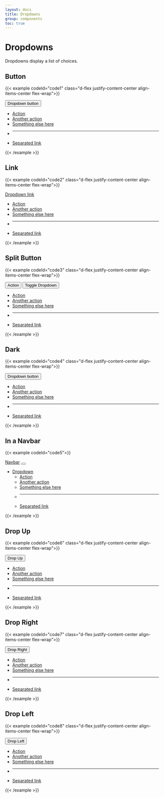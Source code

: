 ```yaml
---
layout: docs
title: Dropdowns
group: components
toc: true
---
```


# Dropdowns

<p class="fs-4 ms-0 mb-4 text-secondary">Dropdowns display a list of choices.</p>

## Button
{{< example codeId="code1" class="d-flex justify-content-center align-items-center flex-wrap">}}

<div class="dropdown">
  <button class="btn btn-purple dropdown-toggle" type="button" id="dropdownMenuButton1" data-bs-toggle="dropdown" aria-expanded="false">
    Dropdown button
  </button>
  <ul class="dropdown-menu" aria-labelledby="dropdownMenuButton1">
    <li><a class="dropdown-item" href="#">Action</a></li>
    <li><a class="dropdown-item" href="#">Another action</a></li>
    <li><a class="dropdown-item" href="#">Something else here</a></li>
    <li><hr class="dropdown-divider"></li>
    <li><a class="dropdown-item" href="#">Separated link</a></li>
  </ul>
</div>

{{< /example >}}

## Link
{{< example codeId="code2" class="d-flex justify-content-center align-items-center flex-wrap">}}

<div class="dropdown">
  <a class="btn btn-success dropdown-toggle" href="#" role="button" id="dropdownMenuLink" data-bs-toggle="dropdown" aria-expanded="false">
    Dropdown link
  </a>

  <ul class="dropdown-menu" aria-labelledby="dropdownMenuLink">
    <li><a class="dropdown-item" href="#">Action</a></li>
    <li><a class="dropdown-item" href="#">Another action</a></li>
    <li><a class="dropdown-item" href="#">Something else here</a></li>
    <li><hr class="dropdown-divider"></li>
    <li><a class="dropdown-item" href="#">Separated link</a></li>
  </ul>
</div>

{{< /example >}}

## Split Button
{{< example codeId="code3" class="d-flex justify-content-center align-items-center flex-wrap">}}

<div class="btn-group">
  <button type="button" class="btn btn-pink">Action</button>
  <button type="button" class="btn btn-pink dropdown-toggle dropdown-toggle-split" data-bs-toggle="dropdown" aria-expanded="false">
    <span class="visually-hidden">Toggle Dropdown</span>
  </button>
  <ul class="dropdown-menu">
    <li><a class="dropdown-item" href="#">Action</a></li>
    <li><a class="dropdown-item" href="#">Another action</a></li>
    <li><a class="dropdown-item" href="#">Something else here</a></li>
    <li><hr class="dropdown-divider"></li>
    <li><a class="dropdown-item" href="#">Separated link</a></li>
  </ul>
</div>
        
{{< /example >}}

## Dark
{{< example codeId="code4" class="d-flex justify-content-center align-items-center flex-wrap">}}

<div class="dropdown">
  <button class="btn btn-dark dropdown-toggle" type="button" id="dropdownMenuButton2" data-bs-toggle="dropdown" aria-expanded="false">
    Dropdown button
  </button>
  <ul class="dropdown-menu dropdown-menu-dark" aria-labelledby="dropdownMenuButton2">
    <li><a class="dropdown-item active" href="#">Action</a></li>
    <li><a class="dropdown-item" href="#">Another action</a></li>
    <li><a class="dropdown-item" href="#">Something else here</a></li>
    <li><hr class="dropdown-divider"></li>
    <li><a class="dropdown-item" href="#">Separated link</a></li>
  </ul>
</div>
        
{{< /example >}}

## In a Navbar
{{< example codeId="code5">}}

<nav class="navbar navbar-expand-lg navbar-dark bg-dark">
  <div class="container-fluid">
    <a class="navbar-brand" href="#">Navbar</a>
    <button class="navbar-toggler" type="button" data-bs-toggle="collapse" data-bs-target="#navbarNavDarkDropdown" aria-controls="navbarNavDarkDropdown" aria-expanded="false" aria-label="Toggle navigation">
      <span class="navbar-toggler-icon"></span>
    </button>
    <div class="collapse navbar-collapse" id="navbarNavDarkDropdown">
      <ul class="navbar-nav">
        <li class="nav-item dropdown">
          <a class="nav-link dropdown-toggle" href="#" id="navbarDarkDropdownMenuLink" role="button" data-bs-toggle="dropdown" aria-expanded="false">
            Dropdown
          </a>
          <ul class="dropdown-menu dropdown-menu-dark" aria-labelledby="navbarDarkDropdownMenuLink">
            <li><a class="dropdown-item" href="#">Action</a></li>
            <li><a class="dropdown-item" href="#">Another action</a></li>
            <li><a class="dropdown-item" href="#">Something else here</a></li>
            <li><hr class="dropdown-divider"></li>
            <li><a class="dropdown-item" href="#">Separated link</a></li>
          </ul>
        </li>
      </ul>
    </div>
  </div>
</nav>
        
{{< /example >}}

## Drop Up
{{< example codeId="code6" class="d-flex justify-content-center align-items-center flex-wrap">}}

<div class="btn-group dropup">
  <button type="button" class="btn btn-primary dropdown-toggle" data-bs-toggle="dropdown" aria-expanded="false">
    Drop Up
  </button>
  <ul class="dropdown-menu">
   <li><a class="dropdown-item" href="#">Action</a></li>
   <li><a class="dropdown-item" href="#">Another action</a></li>
   <li><a class="dropdown-item" href="#">Something else here</a></li>
   <li><hr class="dropdown-divider"></li>
   <li><a class="dropdown-item" href="#">Separated link</a></li>
  </ul>
</div>

{{< /example >}}

## Drop Right
{{< example codeId="code7" class="d-flex justify-content-center align-items-center flex-wrap">}}

<div class="btn-group dropend">
  <button type="button" class="btn btn-primary dropdown-toggle" data-bs-toggle="dropdown" aria-expanded="false">
    Drop Right
  </button>
  <ul class="dropdown-menu">
    <li><a class="dropdown-item" href="#">Action</a></li>
    <li><a class="dropdown-item" href="#">Another action</a></li>
    <li><a class="dropdown-item" href="#">Something else here</a></li>
    <li><hr class="dropdown-divider"></li>
    <li><a class="dropdown-item" href="#">Separated link</a></li>
  </ul>
</div>
        
{{< /example >}}

## Drop Left
{{< example codeId="code8" class="d-flex justify-content-center align-items-center flex-wrap">}}

<div class="btn-group dropstart">
  <button type="button" class="btn btn-primary dropdown-toggle" data-bs-toggle="dropdown" aria-expanded="false">
    Drop Left
  </button>
  <ul class="dropdown-menu">
    <li><a class="dropdown-item" href="#">Action</a></li>
    <li><a class="dropdown-item" href="#">Another action</a></li>
    <li><a class="dropdown-item" href="#">Something else here</a></li>
    <li><hr class="dropdown-divider"></li>
    <li><a class="dropdown-item" href="#">Separated link</a></li>
  </ul>
</div>
        
{{< /example >}}
